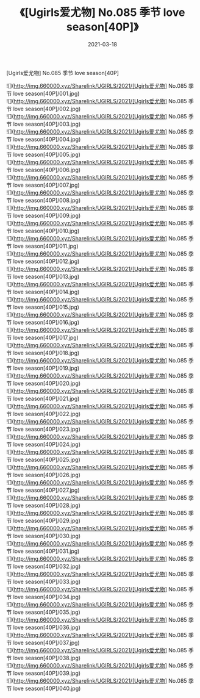 ﻿---
layout: post
title:  《[Ugirls爱尤物] No.085 季节 love season[40P]》
date:   2021-03-18
img: http://img.660000.xyz/Sharelink/UGIRLS/2021/[Ugirls爱尤物] No.085 季节 love season[40P]/000.jpg
categories: [美女, 清纯, 唯美]
---

[Ugirls爱尤物] No.085 季节 love season[40P]

  ![](http://img.660000.xyz/Sharelink/UGIRLS/2021/[Ugirls爱尤物] No.085 季节 love season[40P]/001.jpg) <br> ![](http://img.660000.xyz/Sharelink/UGIRLS/2021/[Ugirls爱尤物] No.085 季节 love season[40P]/002.jpg) <br> ![](http://img.660000.xyz/Sharelink/UGIRLS/2021/[Ugirls爱尤物] No.085 季节 love season[40P]/003.jpg) <br> ![](http://img.660000.xyz/Sharelink/UGIRLS/2021/[Ugirls爱尤物] No.085 季节 love season[40P]/004.jpg) <br> ![](http://img.660000.xyz/Sharelink/UGIRLS/2021/[Ugirls爱尤物] No.085 季节 love season[40P]/005.jpg) <br> ![](http://img.660000.xyz/Sharelink/UGIRLS/2021/[Ugirls爱尤物] No.085 季节 love season[40P]/006.jpg) <br> ![](http://img.660000.xyz/Sharelink/UGIRLS/2021/[Ugirls爱尤物] No.085 季节 love season[40P]/007.jpg) <br> ![](http://img.660000.xyz/Sharelink/UGIRLS/2021/[Ugirls爱尤物] No.085 季节 love season[40P]/008.jpg) <br> ![](http://img.660000.xyz/Sharelink/UGIRLS/2021/[Ugirls爱尤物] No.085 季节 love season[40P]/009.jpg) <br> ![](http://img.660000.xyz/Sharelink/UGIRLS/2021/[Ugirls爱尤物] No.085 季节 love season[40P]/010.jpg) <br> ![](http://img.660000.xyz/Sharelink/UGIRLS/2021/[Ugirls爱尤物] No.085 季节 love season[40P]/011.jpg) <br> ![](http://img.660000.xyz/Sharelink/UGIRLS/2021/[Ugirls爱尤物] No.085 季节 love season[40P]/012.jpg) <br> ![](http://img.660000.xyz/Sharelink/UGIRLS/2021/[Ugirls爱尤物] No.085 季节 love season[40P]/013.jpg) <br> ![](http://img.660000.xyz/Sharelink/UGIRLS/2021/[Ugirls爱尤物] No.085 季节 love season[40P]/014.jpg) <br> ![](http://img.660000.xyz/Sharelink/UGIRLS/2021/[Ugirls爱尤物] No.085 季节 love season[40P]/015.jpg) <br> ![](http://img.660000.xyz/Sharelink/UGIRLS/2021/[Ugirls爱尤物] No.085 季节 love season[40P]/016.jpg) <br> ![](http://img.660000.xyz/Sharelink/UGIRLS/2021/[Ugirls爱尤物] No.085 季节 love season[40P]/017.jpg) <br> ![](http://img.660000.xyz/Sharelink/UGIRLS/2021/[Ugirls爱尤物] No.085 季节 love season[40P]/018.jpg) <br> ![](http://img.660000.xyz/Sharelink/UGIRLS/2021/[Ugirls爱尤物] No.085 季节 love season[40P]/019.jpg) <br> ![](http://img.660000.xyz/Sharelink/UGIRLS/2021/[Ugirls爱尤物] No.085 季节 love season[40P]/020.jpg) <br> ![](http://img.660000.xyz/Sharelink/UGIRLS/2021/[Ugirls爱尤物] No.085 季节 love season[40P]/021.jpg) <br> ![](http://img.660000.xyz/Sharelink/UGIRLS/2021/[Ugirls爱尤物] No.085 季节 love season[40P]/022.jpg) <br> ![](http://img.660000.xyz/Sharelink/UGIRLS/2021/[Ugirls爱尤物] No.085 季节 love season[40P]/023.jpg) <br> ![](http://img.660000.xyz/Sharelink/UGIRLS/2021/[Ugirls爱尤物] No.085 季节 love season[40P]/024.jpg) <br> ![](http://img.660000.xyz/Sharelink/UGIRLS/2021/[Ugirls爱尤物] No.085 季节 love season[40P]/025.jpg) <br> ![](http://img.660000.xyz/Sharelink/UGIRLS/2021/[Ugirls爱尤物] No.085 季节 love season[40P]/026.jpg) <br> ![](http://img.660000.xyz/Sharelink/UGIRLS/2021/[Ugirls爱尤物] No.085 季节 love season[40P]/027.jpg) <br> ![](http://img.660000.xyz/Sharelink/UGIRLS/2021/[Ugirls爱尤物] No.085 季节 love season[40P]/028.jpg) <br> ![](http://img.660000.xyz/Sharelink/UGIRLS/2021/[Ugirls爱尤物] No.085 季节 love season[40P]/029.jpg) <br> ![](http://img.660000.xyz/Sharelink/UGIRLS/2021/[Ugirls爱尤物] No.085 季节 love season[40P]/030.jpg) <br> ![](http://img.660000.xyz/Sharelink/UGIRLS/2021/[Ugirls爱尤物] No.085 季节 love season[40P]/031.jpg) <br> ![](http://img.660000.xyz/Sharelink/UGIRLS/2021/[Ugirls爱尤物] No.085 季节 love season[40P]/032.jpg) <br> ![](http://img.660000.xyz/Sharelink/UGIRLS/2021/[Ugirls爱尤物] No.085 季节 love season[40P]/033.jpg) <br> ![](http://img.660000.xyz/Sharelink/UGIRLS/2021/[Ugirls爱尤物] No.085 季节 love season[40P]/034.jpg) <br> ![](http://img.660000.xyz/Sharelink/UGIRLS/2021/[Ugirls爱尤物] No.085 季节 love season[40P]/035.jpg) <br> ![](http://img.660000.xyz/Sharelink/UGIRLS/2021/[Ugirls爱尤物] No.085 季节 love season[40P]/036.jpg) <br> ![](http://img.660000.xyz/Sharelink/UGIRLS/2021/[Ugirls爱尤物] No.085 季节 love season[40P]/037.jpg) <br> ![](http://img.660000.xyz/Sharelink/UGIRLS/2021/[Ugirls爱尤物] No.085 季节 love season[40P]/038.jpg) <br> ![](http://img.660000.xyz/Sharelink/UGIRLS/2021/[Ugirls爱尤物] No.085 季节 love season[40P]/039.jpg) <br> ![](http://img.660000.xyz/Sharelink/UGIRLS/2021/[Ugirls爱尤物] No.085 季节 love season[40P]/040.jpg) <br>